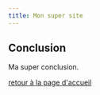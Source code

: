 ```yaml
---
title: Mon super site
---
```


## Conclusion
Ma super conclusion.

[retour à la page d'accueil](index.md)